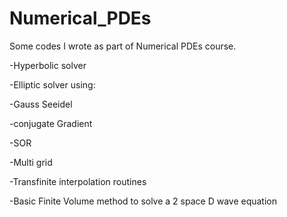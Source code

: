 # Numerical_PDEs
Some codes I wrote as part of Numerical PDEs course.


-Hyperbolic solver

-Elliptic solver using:

  -Gauss Seeidel
  
  -conjugate Gradient
  
  -SOR
  
  -Multi grid
  
-Transfinite interpolation routines

-Basic Finite Volume method to solve a 2 space D wave equation
